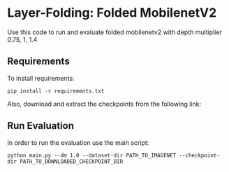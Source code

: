 # Layer-Folding: Folded MobilenetV2
Use this code to run and evaluate folded mobilenetv2 with depth multiplier 0.75, 1, 1.4

## Requirements
To install requirements:
```
pip install -r requirements.txt
```
Also, download and extract the checkpoints from the following link:

## Run Evaluation
In order to run the evaluation use the main script:

```
python main.py --dm 1.0 --dataset-dir PATH_TO_IMAGENET --checkpoint-dir PATH_TO_DOWNLOADED_CHECKPOINT_DIR
```
